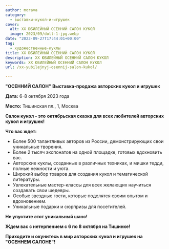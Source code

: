 ```yaml
---
author: morava
category:
  - выставки-кукол-и-игрушек
cover:
  alt: XX ЮБИЛЕЙНЫЙ ОСЕННИЙ САЛОН КУКОЛ
  image: 2023/09/doll-1-jpg.webp
date: "2023-09-27T17:44:01+00:00"
tag:
  - художественные-куклы
title: XX ЮБИЛЕЙНЫЙ ОСЕННИЙ САЛОН КУКОЛ
description: XX ЮБИЛЕЙНЫЙ ОСЕННИЙ САЛОН КУКОЛ
keywords: XX ЮБИЛЕЙНЫЙ ОСЕННИЙ САЛОН КУКОЛ
url: /xx-yubilejnyj-osennij-salon-kukol/

---
```

**"ОСЕННИЙ САЛОН"** **Выставка-продажа авторских кукол и игрушек**

**Дата:** 6-8 октября 2023 года

**Место:** Тишинская пл., 1, Москва

**Салон кукол \- это** **октябрьская сказка для всех любителей авторских кукол и игрушек!**

**Что вас ждет:**

- Более 500 талантливых авторов из России, демонстрирующих свои уникальные творения.
- Более 2 тысяч экспонатов на одной площадке, готовых вдохновить вас.
- Авторские куклы, созданные в различных техниках, и мишки тедди, полные нежности и уюта.
- Широкий выбор товаров для создания кукол и тематической литературы.
- Увлекательные мастер-классы для всех желающих научиться создавать свои шедевры.
- Особые звездные гости, которые поделятся своим опытом и вдохновением.
- Уникальные подарки и сюрпризы для посетителей.

**Не упустите этот уникальный шанс!**

**Ждем вас с нетерпением с 6 по 8 октября на Тишинке!**

**Приходите и окунитесь в мир авторских кукол и игрушек на "ОСЕННЕМ САЛОНЕ"!**
